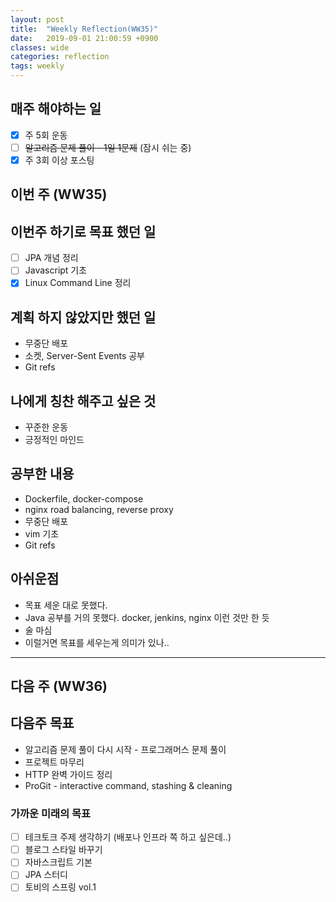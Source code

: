 ```yaml
---
layout: post
title:  "Weekly Reflection(WW35)"
date:   2019-09-01 21:00:59 +0900
classes: wide
categories: reflection
tags: weekly
---
```


## 매주 해야하는 일

- [x] 주 5회 운동
- [ ] ~~알고리즘 문제 풀이 - 1일 1문제~~ (잠시 쉬는 중)
- [x] 주 3회 이상 포스팅

## 이번 주 (WW35)

## 이번주 하기로 목표 했던 일

- [ ] JPA 개념 정리
- [ ] Javascript 기초
- [x] Linux Command Line 정리

## 계획 하지 않았지만 했던 일

- 무중단 배포
- 소켓, Server-Sent Events 공부
- Git refs

## 나에게 칭찬 해주고 싶은 것

- 꾸준한 운동
- 긍정적인 마인드

## 공부한 내용

- Dockerfile, docker-compose
- nginx road balancing, reverse proxy
- 무중단 배포
- vim 기초
- Git refs

## 아쉬운점

- 목표 세운 대로 못했다.
- Java 공부를 거의 못했다. docker, jenkins, nginx 이런 것만 한 듯
- 술 마심
- 이럴거면 목표를 세우는게 의미가 있나..

---

## 다음 주 (WW36)

## 다음주 목표

- 알고리즘 문제 풀이 다시 시작 - 프로그래머스 문제 풀이
- 프로젝트 마무리
- HTTP 완벽 가이드 정리
- ProGit - interactive command, stashing & cleaning

### 가까운 미래의 목표

- [ ] 테크토크 주제 생각하기 (배포나 인프라 쪽 하고 싶은데..)
- [ ] 블로그 스타일 바꾸기
- [ ] 자바스크립트 기본
- [ ] JPA 스터디
- [ ] 토비의 스프링 vol.1
